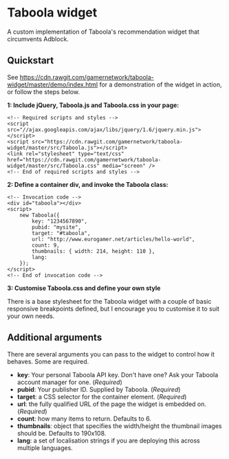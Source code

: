Taboola widget
==============

A custom implementation of Taboola's recommendation widget that circumvents Adblock.

Quickstart
----------

See https://cdn.rawgit.com/gamernetwork/taboola-widget/master/demo/index.html for a demonstration of the widget in action, or follow the steps below.

**1: Include jQuery, Taboola.js and Taboola.css in your page:**
```
<!-- Required scripts and styles -->
<script src="//ajax.googleapis.com/ajax/libs/jquery/1.6/jquery.min.js"></script>
<script src="https://cdn.rawgit.com/gamernetwork/taboola-widget/master/src/Taboola.js"></script>
<link rel="stylesheet" type="text/css" href="https://cdn.rawgit.com/gamernetwork/taboola-widget/master/src/Taboola.css" media="screen" />
<!-- End of required scripts and styles --> 
```

**2: Define a container div, and invoke the Taboola class:**
```
<!-- Invocation code -->
<div id="taboola"></div>
<script>
	new Taboola({
		key: "1234567890",
		pubid: "mysite",
		target: "#taboola",
		url: "http://www.eurogamer.net/articles/hello-world",
		count: 9,
		thumbnails: { width: 214, height: 110 },
		lang: 
	});
</script>
<!-- End of invocation code -->
```

**3: Customise Taboola.css and define your own style**

There is a base stylesheet for the Taboola widget with a couple of basic responsive breakpoints defined, but I encourage you to customise it to suit your own needs.

Additional arguments
--------------------

There are several arguments you can pass to the widget to control how it behaves. Some are required.

- **key**: Your personal Taboola API key. Don't have one? Ask your Taboola account manager for one. (*Required*)
- **pubid**: Your publisher ID. Supplied by Taboola. (*Required*)
- **target**: a CSS selector for the container element. (*Required*)
- **url**: the fully qualified URL of the page the widget is embedded on. (*Required*)
- **count**: how many items to return. Defaults to 6.
- **thumbnails**: object that specifies the width/height the thumbnail images should be. Defaults to 190x108.
- **lang**: a set of localisation strings if you are deploying this across multiple languages.

